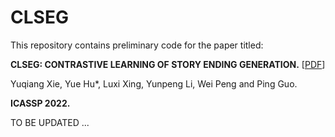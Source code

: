 # CLSEG


This repository contains preliminary code for the paper titled:

**CLSEG: CONTRASTIVE LEARNING OF STORY ENDING GENERATION.** [[PDF](https://ieeexplore.ieee.org/document/9747435/)]

Yuqiang Xie, Yue Hu*, Luxi Xing, Yunpeng Li, Wei Peng and Ping Guo. 

**ICASSP 2022.**

TO BE UPDATED ...
